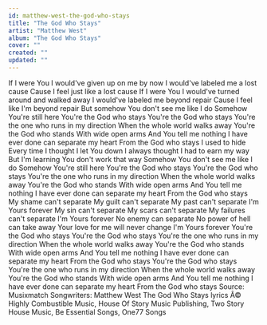 ```yaml
---
id: matthew-west-the-god-who-stays
title: "The God Who Stays"
artist: "Matthew West"
album: "The God Who Stays"
cover: ""
created: ""
updated: ""
---
```


If I were You I would've given up on me by now
I would've labeled me a lost cause
Cause I feel just like a lost cause
If I were You I would've turned around and walked away
I would've labeled me beyond repair
Cause I feel like I'm beyond repair
But somehow You don't see me like I do
Somehow You're still here
You're the God who stays
You're the God who stays
You're the one who runs in my direction
When the whole world walks away
You're the God who stands
With wide open arms
And You tell me nothing I have ever done can separate my heart
From the God who stays
I used to hide
Every time I thought I let You down
I always thought I had to earn my way
But I'm learning You don't work that way
Somehow You don't see me like I do
Somehow You're still here
You're the God who stays
You're the God who stays
You're the one who runs in my direction
When the whole world walks away
You're the God who stands
With wide open arms
And You tell me nothing I have ever done can separate my heart
From the God who stays
My shame can't separate
My guilt can't separate
My past can't separate
I'm Yours forever
My sin can't separate
My scars can't separate
My failures can't separate
I'm Yours forever
No enemy can separate
No power of hell can take away
Your love for me will never change
I'm Yours forever
You're the God who stays
You're the God who stays
You're the one who runs in my direction
When the whole world walks away
You're the God who stands
With wide open arms
And You tell me nothing I have ever done can separate my heart
From the God who stays
You're the God who stays
You're the one who runs in my direction
When the whole world walks away
You're the God who stands
With wide open arms
And You tell me nothing I have ever done can separate my heart
From the God who stays
Source: Musixmatch
Songwriters: Matthew West
The God Who Stays lyrics Â© Highly Combustible Music, House Of Story Music Publishing, Two Story House Music, Be Essential Songs, One77 Songs